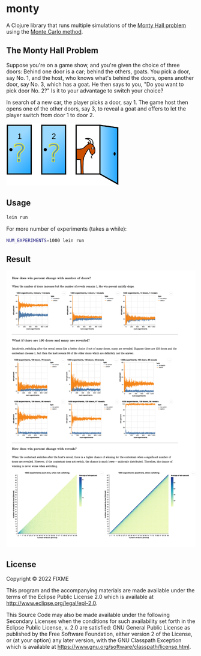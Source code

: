 # monty

A Clojure library that runs multiple simulations of the [Monty Hall
problem](https://en.wikipedia.org/wiki/Monty_Hall_problem) using the [Monte Carlo
method](https://en.wikipedia.org/wiki/Monte_Carlo_method).

## The Monty Hall Problem

Suppose you're on a game show, and you're given the choice of three doors: Behind one door
is a car; behind the others, goats. You pick a door, say No. 1, and the host, who knows
what's behind the doors, opens another door, say No. 3, which has a goat. He then says to
you, "Do you want to pick door No. 2?" Is it to your advantage to switch your choice?

In search of a new car, the player picks a door, say 1. The game host then opens one of
the other doors, say 3, to reveal a goat and offers to let the player switch from door 1
to door 2.

<img src="resources/1920px-Monty_open_door.svg.png" width="300px">


## Usage

```bash
lein run
```

For more number of experiments (takes a while):
```bash
NUM_EXPERIMENTS=1000 lein run
```

## Result

<img src="resources/demo.png" >

## License

Copyright © 2022 FIXME

This program and the accompanying materials are made available under the
terms of the Eclipse Public License 2.0 which is available at
http://www.eclipse.org/legal/epl-2.0.

This Source Code may also be made available under the following Secondary
Licenses when the conditions for such availability set forth in the Eclipse
Public License, v. 2.0 are satisfied: GNU General Public License as published by
the Free Software Foundation, either version 2 of the License, or (at your
option) any later version, with the GNU Classpath Exception which is available
at https://www.gnu.org/software/classpath/license.html.
